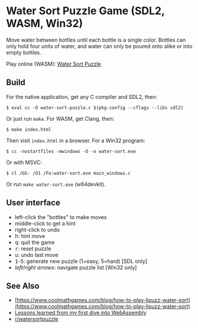 # Water Sort Puzzle Game (SDL2, WASM, Win32)

Move water between bottles until each bottle is a single color. Bottles
can only hold four units of water, and water can only be poured onto alike
or into empty bottles.

Play online (WASM): [Water Sort Puzzle](https://nullprogram.com/water-sort/)

## Build

For the native application, get any C compiler and SDL2, then:

    $ eval cc -O water-sort-puzzle.c $(pkg-config --cflags --libs sdl2)

Or just run `make`. For WASM, get Clang, then:

    $ make index.html

Then visit `index.html` in a browser. For a Win32 program:

    $ cc -nostartfiles -mwindows -O -o water-sort.exe

Or with MSVC:

    $ cl /GS- /O1 /Fe:water-sort.exe main_windows.c

Or run `make water-sort.exe` (w64devkit).

## User interface

* left-click the "bottles" to make moves
* middle-click to get a hint
* right-click to undo
* <kbd>h</kbd>: hint move
* <kbd>q</kbd>: quit the game
* <kbd>r</kbd>: reset puzzle
* <kbd>u</kbd>: undo last move
* <kbd>1</kbd>-<kbd>5</kbd>: generate new puzzle (1=easy, 5=hard) [SDL only]
* *left/right arrows*: navigate puzzle list [Win32 only]

## See Also

* [https://www.coolmathgames.com/blog/how-to-play-lipuzz-water-sort](https://www.coolmathgames.com/blog/how-to-play-lipuzz-water-sort)
* [Lessons learned from my first dive into WebAssembly](https://nullprogram.com/blog/2025/04/04/)
* [r/watersortpuzzle](https://old.reddit.com/r/watersortpuzzle/)
